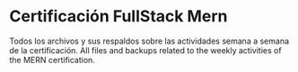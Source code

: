 # Certificación FullStack Mern
Todos los archivos y sus respaldos sobre las actividades semana a semana de la certificación.
All files and  backups related to the weekly activities of the MERN certification.
